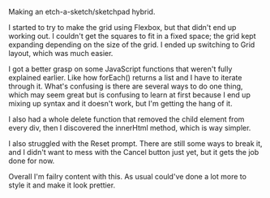 Making an etch-a-sketch/sketchpad hybrid.

I started to try to make the grid using Flexbox, but that didn't end up working out. I couldn't get the squares to fit in a fixed space; the grid kept expanding depending on the size of the grid. I ended up switching to Grid layout, which was much easier.

I got a better grasp on some JavaScript functions that weren't fully explained earlier. Like how forEach() returns a list and I have to iterate through it. What's confusing is there are several ways to do one thing, which may seem great but is confusing to learn at first because I end up mixing up syntax and it doesn't work, but I'm getting the hang of it.

I also had a whole delete function that removed the child element from every div, then I discovered the innerHtml method, which is way simpler. 

I also struggled with the Reset prompt. There are still some ways to break it, and I didn't want to mess with the Cancel button just yet, but it gets the job done for now.

Overall I'm failry content with this. As usual could've done a lot more to style it and make it look prettier.
